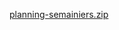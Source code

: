 [planning-semainiers.zip](https://github.com/user-attachments/files/22091919/planning-semainiers.zip)
